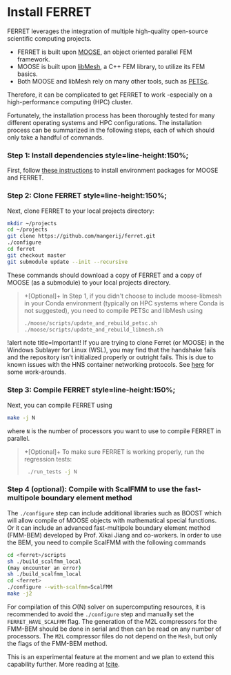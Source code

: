 # Install FERRET

FERRET leverages the integration of multiple high-quality open-source scientific computing projects.

- FERRET is built upon [MOOSE](https://mooseframework.inl.gov/), an object oriented parallel FEM framework.
- MOOSE is built upon [libMesh](http://libmesh.github.io/), a C++ FEM library, to utilize its FEM basics.
- Both MOOSE and libMesh rely on many other tools, such as [PETSc](https://www.mcs.anl.gov/petsc/).

Therefore, it can be complicated to get FERRET to work -especially on a high-performance computing (HPC) cluster.

Fortunately, the installation process has been thoroughly tested for many different operating systems and HPC configurations. The installation process can be summarized in the following steps,
each of which should only take a handful of commands.

### Step 1: Install dependencies style=line-height:150%;

First, follow [these instructions](getting_started/conda.md) to install environment packages for MOOSE and FERRET.

### Step 2: Clone FERRET style=line-height:150%;

Next, clone FERRET to your local projects directory:

```bash
mkdir ~/projects
cd ~/projects
git clone https://github.com/mangerij/ferret.git
./configure
cd ferret
git checkout master
git submodule update --init --recursive
```

These commands should download a copy of FERRET and a copy of MOOSE (as a submodule) to your local projects directory.

> +\[Optional\]+ In Step 1, if you didn't choose to include moose-libmesh in your Conda environment (typically on HPC systems where Conda is not suggested), you need to compile PETSc and libMesh using
>
> ```bash
> ./moose/scripts/update_and_rebuild_petsc.sh
> ./moose/scripts/update_and_rebuild_libmesh.sh
> ```

!alert note title=Important!
If you are trying to clone Ferret (or MOOSE) in the Windows Sublayer for Linux (WSL), you may find that the handshake fails and the repository isn't initialized properly or outright fails. This is due to known issues with the HNS container networking protocols. See [here](https://stackoverflow.com/questions/38618885/error-rpc-failed-curl-transfer-closed-with-outstanding-read-data-remaining ) for some work-arounds.


### Step 3: Compile FERRET style=line-height:150%;

Next, you can compile FERRET using

```bash
make -j N
```

where `N` is the number of processors you want to use to compile FERRET in parallel.

> +\[Optional\]+ To make sure FERRET is working properly, run the regression tests:
>
> ```bash
>  ./run_tests -j N
> ```

### Step 4 (optional): Compile with ScalFMM to use the fast-multipole boundary element method


The `./configure` step can include additional libraries such as BOOST which will allow compile of MOOSE objects with mathematical special functions. Or it can include an advanced fast-multipole boundary element method (FMM-BEM) developed by Prof. Xikai Jiang and co-workers. In order to use the BEM, you need to compile ScalFMM with the following commands

```bash
cd <ferret>/scripts
sh ./build_scalfmm_local
(may encounter an error)
sh ./build_scalfmm_local
cd <ferret>
./configure --with-scalfmm=ScalFMM
make -j2
```

For compilation of this $O(\mathrm{N})$ solver on supercomputing resources, it is recommended to avoid the `./configure` step and manually set the `FERRET_HAVE_SCALFMM` flag. The generation of the M2L compressors for the FMM-BEM should be done in serial and then can be read on any number of processors. The `M2L` compressor files do not depend on the `Mesh`, but only the flags of the FMM-BEM method.

This is an experimental feature at the moment and we plan to extend this capability further. More reading at [!cite](Jiang2016).
